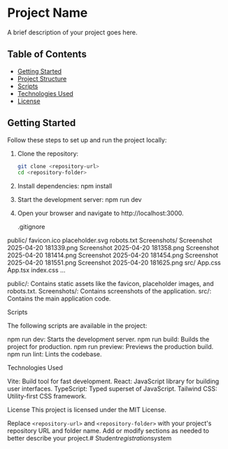 # Project Name

A brief description of your project goes here.

## Table of Contents

- [Getting Started](#getting-started)
- [Project Structure](#project-structure)
- [Scripts](#scripts)
- [Technologies Used](#technologies-used)
- [License](#license)

## Getting Started

Follow these steps to set up and run the project locally:

1. Clone the repository:
   ```sh
   git clone <repository-url>
   cd <repository-folder>
2. Install dependencies:
   npm install

3. Start the development server:
   npm run dev

4. Open your browser and navigate to
   http://localhost:3000.

   .gitignore

public/
    favicon.ico
    placeholder.svg
    robots.txt
Screenshots/
    Screenshot 2025-04-20 181339.png
    Screenshot 2025-04-20 181358.png
    Screenshot 2025-04-20 181414.png
    Screenshot 2025-04-20 181454.png
    Screenshot 2025-04-20 181551.png
    Screenshot 2025-04-20 181625.png
src/
    App.css
    App.tsx
    index.css
    ...

public/: Contains static assets like the favicon, placeholder images, and robots.txt.
Screenshots/: Contains screenshots of the application.
src/: Contains the main application code.

Scripts

The following scripts are available in the project:

npm run dev: Starts the development server.
npm run build: Builds the project for production.
npm run preview: Previews the production build.
npm run lint: Lints the codebase.

Technologies Used

Vite: Build tool for fast development.
React: JavaScript library for building user interfaces.
TypeScript: Typed superset of JavaScript.
Tailwind CSS: Utility-first CSS framework.

License
This project is licensed under the MIT License.

Replace `<repository-url>` and `<repository-folder>` with your project's repository URL and folder name. Add or modify sections as needed to better describe your project.#   S t u d e n t _ r e g i s t r a t i o n _ s y s t e m  
 
